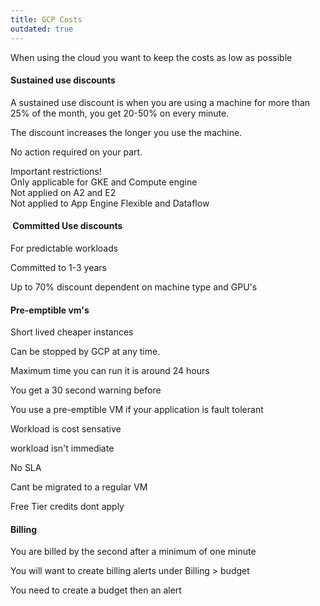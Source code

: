 ```yaml
---
title: GCP Costs
outdated: true
---
```


<p id="bkmrk-when-using-the-cloud">When using the cloud you want to keep the costs as low as possible</p>
<h4 id="bkmrk-sustained-use-discou">Sustained use discounts </h4>
<p id="bkmrk-a-sustained-use-disc">A sustained use discount is when you are using a machine for more than 25% of the month, you get 20-50% on every minute.</p>
<p id="bkmrk-the-discount-increas">The discount increases the longer you use the machine.</p>
<p id="bkmrk-no-action-required-o">No action required on your part.</p>
<p id="bkmrk-important-restrictio">Important restrictions! <br>Only applicable for GKE and Compute engine<br>Not applied on A2 and E2<br>Not applied to App Engine Flexible and Dataflow </p>
<h4 id="bkmrk-%C2%A0committed-use-disco"> Committed Use discounts </h4>
<p id="bkmrk-for-predictable-work">For predictable workloads</p>
<p id="bkmrk-committed-to-1-3-yea">Committed to 1-3 years</p>
<p id="bkmrk-up-to-70%25-discount-d">Up to 70% discount dependent on machine type and GPU's </p>
<h4 id="bkmrk-pre-emptible-vm%27s">Pre-emptible vm's</h4>
<p id="bkmrk-short-lived-cheaper-">Short lived cheaper instances </p>
<p id="bkmrk-can-be-stopped-by-gc">Can be stopped by GCP at any time.</p>
<p id="bkmrk-maximum-time-you-can">Maximum time you can run it is around 24 hours</p>
<p id="bkmrk-you-get-a-30-second-">You get a 30 second warning before</p>
<p id="bkmrk-you-use-a-pre-emptib">You use a pre-emptible VM if your application is fault tolerant</p>
<p id="bkmrk-workload-is-cost-sen">Workload is cost sensative</p>
<p id="bkmrk-workload-isn%27t-immed">workload isn't immediate </p>
<p id="bkmrk-no-sla">No SLA</p>
<p id="bkmrk-cant-be-migrated-to-">Cant be migrated to a regular VM</p>
<p id="bkmrk-free-tier-credits-do">Free Tier credits dont apply </p>
<h4 id="bkmrk-billing">Billing</h4>
<p id="bkmrk-you-are-billed-by-th">You are billed by the second after a minimum of one minute</p>
<p id="bkmrk-you-will-want-to-cre">You will want to create billing alerts under Billing &gt; budget </p>
<p id="bkmrk-you-need-to-create-a">You need to create a budget then an alert</p>
<p id="bkmrk-%C2%A0"> </p>
<p id="bkmrk-%C2%A0-0"> </p>
<p id="bkmrk-%C2%A0-1"> </p>